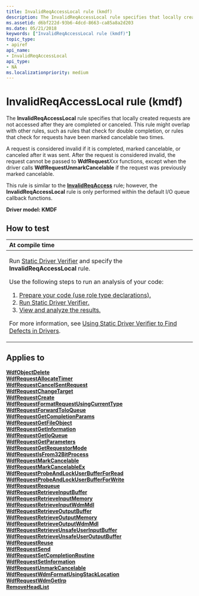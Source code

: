 ```yaml
---
title: InvalidReqAccessLocal rule (kmdf)
description: The InvalidReqAccessLocal rule specifies that locally created requests are not accessed after they are completed or canceled.
ms.assetid: d6bf222d-93b6-4dcd-8663-ca85a8a2d203
ms.date: 05/21/2018
keywords: ["InvalidReqAccessLocal rule (kmdf)"]
topic_type:
- apiref
api_name:
- InvalidReqAccessLocal
api_type:
- NA
ms.localizationpriority: medium
---
```


# InvalidReqAccessLocal rule (kmdf)


The **InvalidReqAccessLocal** rule specifies that locally created requests are not accessed after they are completed or canceled. This rule might overlap with other rules, such as rules that check for double completion, or rules that check for requests have been marked cancelable two times.

A request is considered invalid if it is completed, marked cancelable, or canceled after it was sent. After the request is considered invalid, the request cannot be passed to **WdfRequest***Xxx* functions, except when the driver calls **WdfRequestUnmarkCancelable** if the request was previously marked cancelable.

This rule is similar to the [**InvalidReqAccess**](kmdf-invalidreqaccess.md) rule; however, the **InvalidReqAccessLocal** rule is only performed within the default I/O queue callback functions.

**Driver model: KMDF**

How to test
-----------

<table>
<colgroup>
<col width="100%" />
</colgroup>
<thead>
<tr class="header">
<th align="left">At compile time</th>
</tr>
</thead>
<tbody>
<tr class="odd">
<td align="left"><p>Run <a href="https://docs.microsoft.com/windows-hardware/drivers/devtest/static-driver-verifier" data-raw-source="[Static Driver Verifier](./static-driver-verifier.md)">Static Driver Verifier</a> and specify the <strong>InvalidReqAccessLocal</strong> rule.</p>
Use the following steps to run an analysis of your code:
<ol>
<li><a href="https://docs.microsoft.com/windows-hardware/drivers/devtest/using-static-driver-verifier-to-find-defects-in-drivers#preparing-your-source-code" data-raw-source="[Prepare your code (use role type declarations).](./using-static-driver-verifier-to-find-defects-in-drivers.md#preparing-your-source-code)">Prepare your code (use role type declarations).</a></li>
<li><a href="https://docs.microsoft.com/windows-hardware/drivers/devtest/using-static-driver-verifier-to-find-defects-in-drivers#running-static-driver-verifier" data-raw-source="[Run Static Driver Verifier.](./using-static-driver-verifier-to-find-defects-in-drivers.md#running-static-driver-verifier)">Run Static Driver Verifier.</a></li>
<li><a href="https://docs.microsoft.com/windows-hardware/drivers/devtest/using-static-driver-verifier-to-find-defects-in-drivers#viewing-and-analyzing-the-results" data-raw-source="[View and analyze the results.](./using-static-driver-verifier-to-find-defects-in-drivers.md#viewing-and-analyzing-the-results)">View and analyze the results.</a></li>
</ol>
<p>For more information, see <a href="https://docs.microsoft.com/windows-hardware/drivers/devtest/using-static-driver-verifier-to-find-defects-in-drivers" data-raw-source="[Using Static Driver Verifier to Find Defects in Drivers](./using-static-driver-verifier-to-find-defects-in-drivers.md)">Using Static Driver Verifier to Find Defects in Drivers</a>.</p></td>
</tr>
</tbody>
</table>

Applies to
----------

[**WdfObjectDelete**](/windows-hardware/drivers/ddi/wdfobject/nf-wdfobject-wdfobjectdelete)  
[**WdfRequestAllocateTimer**](/windows-hardware/drivers/ddi/wdfrequest/nf-wdfrequest-wdfrequestallocatetimer)  
[**WdfRequestCancelSentRequest**](/windows-hardware/drivers/ddi/wdfrequest/nf-wdfrequest-wdfrequestcancelsentrequest)  
[**WdfRequestChangeTarget**](/windows-hardware/drivers/ddi/wdfrequest/nf-wdfrequest-wdfrequestchangetarget)  
[**WdfRequestCreate**](/windows-hardware/drivers/ddi/wdfrequest/nf-wdfrequest-wdfrequestcreate)  
[**WdfRequestFormatRequestUsingCurrentType**](/windows-hardware/drivers/ddi/wdfrequest/nf-wdfrequest-wdfrequestformatrequestusingcurrenttype)  
[**WdfRequestForwardToIoQueue**](/windows-hardware/drivers/ddi/wdfrequest/nf-wdfrequest-wdfrequestforwardtoioqueue)  
[**WdfRequestGetCompletionParams**](/windows-hardware/drivers/ddi/wdfrequest/nf-wdfrequest-wdfrequestgetcompletionparams)  
[**WdfRequestGetFileObject**](/windows-hardware/drivers/ddi/wdfrequest/nf-wdfrequest-wdfrequestgetfileobject)  
[**WdfRequestGetInformation**](/windows-hardware/drivers/ddi/wdfrequest/nf-wdfrequest-wdfrequestgetinformation)  
[**WdfRequestGetIoQueue**](/windows-hardware/drivers/ddi/wdfrequest/nf-wdfrequest-wdfrequestgetioqueue)  
[**WdfRequestGetParameters**](/windows-hardware/drivers/ddi/wdfrequest/nf-wdfrequest-wdfrequestgetparameters)  
[**WdfRequestGetRequestorMode**](/windows-hardware/drivers/ddi/wdfrequest/nf-wdfrequest-wdfrequestgetrequestormode)  
[**WdfRequestIsFrom32BitProcess**](/windows-hardware/drivers/ddi/wdfrequest/nf-wdfrequest-wdfrequestisfrom32bitprocess)  
[**WdfRequestMarkCancelable**](/windows-hardware/drivers/ddi/wdfrequest/nf-wdfrequest-wdfrequestmarkcancelable)  
[**WdfRequestMarkCancelableEx**](/windows-hardware/drivers/ddi/wdfrequest/nf-wdfrequest-wdfrequestmarkcancelableex)  
[**WdfRequestProbeAndLockUserBufferForRead**](/windows-hardware/drivers/ddi/wdfrequest/nf-wdfrequest-wdfrequestprobeandlockuserbufferforread)  
[**WdfRequestProbeAndLockUserBufferForWrite**](/windows-hardware/drivers/ddi/wdfrequest/nf-wdfrequest-wdfrequestprobeandlockuserbufferforwrite)  
[**WdfRequestRequeue**](/windows-hardware/drivers/ddi/wdfrequest/nf-wdfrequest-wdfrequestrequeue)  
[**WdfRequestRetrieveInputBuffer**](/windows-hardware/drivers/ddi/wdfrequest/nf-wdfrequest-wdfrequestretrieveinputbuffer)  
[**WdfRequestRetrieveInputMemory**](/windows-hardware/drivers/ddi/wdfrequest/nf-wdfrequest-wdfrequestretrieveinputmemory)  
[**WdfRequestRetrieveInputWdmMdl**](/windows-hardware/drivers/ddi/wdfrequest/nf-wdfrequest-wdfrequestretrieveinputwdmmdl)  
[**WdfRequestRetrieveOutputBuffer**](/windows-hardware/drivers/ddi/wdfrequest/nf-wdfrequest-wdfrequestretrieveoutputbuffer)  
[**WdfRequestRetrieveOutputMemory**](/windows-hardware/drivers/ddi/wdfrequest/nf-wdfrequest-wdfrequestretrieveoutputmemory)  
[**WdfRequestRetrieveOutputWdmMdl**](/windows-hardware/drivers/ddi/wdfrequest/nf-wdfrequest-wdfrequestretrieveoutputwdmmdl)  
[**WdfRequestRetrieveUnsafeUserInputBuffer**](/windows-hardware/drivers/ddi/wdfrequest/nf-wdfrequest-wdfrequestretrieveunsafeuserinputbuffer)  
[**WdfRequestRetrieveUnsafeUserOutputBuffer**](/windows-hardware/drivers/ddi/wdfrequest/nf-wdfrequest-wdfrequestretrieveunsafeuseroutputbuffer)  
[**WdfRequestReuse**](/windows-hardware/drivers/ddi/wdfrequest/nf-wdfrequest-wdfrequestreuse)  
[**WdfRequestSend**](/windows-hardware/drivers/ddi/wdfrequest/nf-wdfrequest-wdfrequestsend)  
[**WdfRequestSetCompletionRoutine**](/windows-hardware/drivers/ddi/wdfrequest/nf-wdfrequest-wdfrequestsetcompletionroutine)  
[**WdfRequestSetInformation**](/windows-hardware/drivers/ddi/wdfrequest/nf-wdfrequest-wdfrequestsetinformation)  
[**WdfRequestUnmarkCancelable**](/windows-hardware/drivers/ddi/wdfrequest/nf-wdfrequest-wdfrequestunmarkcancelable)  
[**WdfRequestWdmFormatUsingStackLocation**](/windows-hardware/drivers/ddi/wdfrequest/nf-wdfrequest-wdfrequestwdmformatusingstacklocation)  
[**WdfRequestWdmGetIrp**](/windows-hardware/drivers/ddi/wdfrequest/nf-wdfrequest-wdfrequestwdmgetirp)  
[**RemoveHeadList**](/windows-hardware/drivers/ddi/wdm/nf-wdm-removeheadlist)  
 

